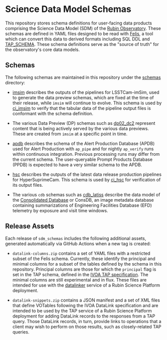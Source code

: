 Science Data Model Schemas
==========================

This repository stores schema definitions for user-facing data
products comprising the Science Data Model (SDM) of the
[Rubin Observatory](https://rubinobservatory.org/).
These schemas are defined in YAML files designed to be read with
[Felis](https://github.com/lsst-dm/felis), a tool which can convert this data
to derived formats including SQL DDL and
[TAP_SCHEMA](https://www.ivoa.net/documents/TAP/20180830/PR-TAP-1.1-20180830.html#tth_sEc4).
These schema definitions serve as the "source of truth" for the observatory's core data models.

Schemas
-------

The following schemas are maintained in this repository under the [schemas](./python/lsst/sdm_schemas/schemas) directory:

 * [imsim](./python/lsst/sdm_schemas/schemas/imsim.yaml) describes the outputs
   of the pipelines for LSSTCam-imSim, used to generate the data preview
   schemas, which are fixed at the time of their release, while `imsim` will
   continue to evolve. This schema is used by
   [ci_imsim](https://github.com/lsst/ci_imsim) to verify that the tabular data
   of the pipeline output files is conformant with the schema definition.

 * The various Data Preview (DP) schemas such as
   [dp02_dc2](./python/lsst/sdm_schemas/schemas/dp02_dc2.yaml) represent
   content that is being actively served by the various data previews.
   These are created from `imsim` at a specific point in time.

 * [apdb](./python/lsst/sdm_schemas/schemas/apdb.yaml) describes the schema
   of the Alert Production Database (APDB) used for Alert Production with
   `ap_pipe` and for nightly `ap_verify` runs within continuous integration.
   Previous processing runs may differ from the current schema. The
   user-queryable Prompt Products Database (PPDB) is expected to have a very similar schema to the APDB.

 * [hsc](./python/lsst/sdm_schemas/schemas/hsc.yaml) describes the outputs of
   the latest data release production pipelines for HyperSuprimeCam. This
   schema is used by [ci_hsc](https://github.com/lsst/ci_hsc) for verification
   of its output files.

* The various `cdb` schemas such as
  [cdb_latiss](./python/lsst/sdm_schemas/schemas/cdb_latiss.yaml) describe the
  data model of the [Consolidated Database](https://github.com/lsst-dm/consdb)
  or ConsDB, an image metadata database containing summarizations of
  Engineering Facilities Database (EFD) telemetry by exposure and visit time windows.

Release Assets
--------------

Each release of `sdm_schemas` includes the following additional assets,
generated automatically via GitHub Actions when a new tag is created:

 * `datalink-columns.zip` contains a set of YAML files with a restricted
   subset of the Felis schema. Currently, these identify the principal and
   minimal columns for a subset of the tables defined by the schema in
   this repository. Principal columns are those for which the `principal`
   flag is set in the TAP schema, defined in the
   [IVOA TAP
   specification](https://www.ivoa.net/documents/TAP/20190927/REC-TAP-1.1.html#tth_sEc4.3).
   The minimal columns are still experimental and in flux. These files are
   intended for use with the
   [datalinker](https://github.com/lsst-sqre/datalinker) service of a
   Rubin Science Platform deployment.

 * `datalink-snippets.zip` contains a JSON manifest and a set of XML files
   that define VOTables following the IVOA DataLink specification and are
   intended to be used by the TAP service of a Rubin Science Platform
   deployment for adding DataLink records to the responses from a TAP query.
   Those DataLink records, in turn, provide links to operations that a client
   may wish to perform on those results, such as closely-related TAP queries.
